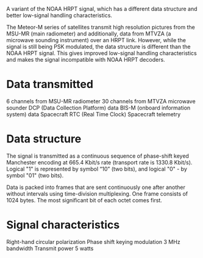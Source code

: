 A variant of the NOAA HRPT signal, which has a different data structure and better low-signal handling characteristics.

The Meteor-M series of satellites transmit high resolution pictures from the MSU-MR (main radiometer) and additionally, data from MTVZA (a microwave sounding instrument) over an HRPT link. However, while the signal is still being PSK modulated, the data structure is different than the NOAA HRPT signal. This gives improved low-signal handling characteristics and makes the signal incompatible with NOAA HRPT decoders.

# Data transmitted
6 channels from MSU-MR radiometer
30 channels from MTVZA microwave sounder
DCP (Data Collection Platform) data
BIS-M (onboard information system) data
Spacecraft RTC (Real Time Clock)
Spacecraft telemetry

# Data structure
The signal is transmitted as a continuous sequence of phase-shift keyed Manchester encoding at 665.4 Kbit/s rate (transport rate is 1330.8 Kbit/s). Logical "1" is represented by symbol “10” (two bits), and logical "0" - by symbol "01" (two bits).

Data is packed into frames that are sent continuously one after another without intervals using time-division multiplexing. One frame consists of 1024 bytes. The most significant bit of each octet comes first.

# Signal characteristics
Right-hand circular polarization
Phase shift keying modulation
3 MHz bandwidth
Transmit power 5 watts